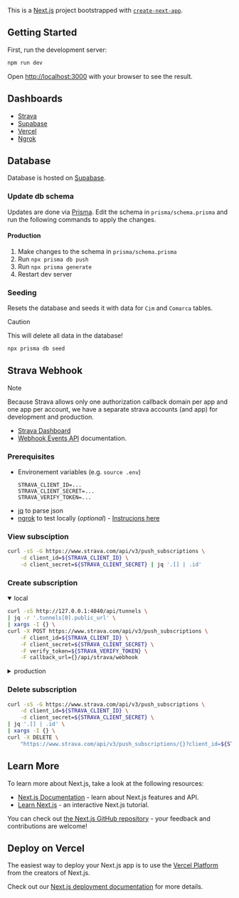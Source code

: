 This is a [Next.js](https://nextjs.org/) project bootstrapped with [`create-next-app`](https://github.com/vercel/next.js/tree/canary/packages/create-next-app).

## Getting Started

First, run the development server:

```bash
npm run dev
```

Open [http://localhost:3000](http://localhost:3000) with your browser to see the result.

## Dashboards

- [Strava](https://www.strava.com/settings/api)
- [Supabase](https://supabase.com/dashboard/projects)
- [Vercel](https://vercel.com/thomas-lebeau/100-cims)
- [Ngrok](https://dashboard.ngrok.com/tunnels/agents)

## Database

Database is hosted on [Supabase](https://supabase.com/dashboard/projects).

### Update db schema

Updates are done via [Prisma](https://www.prisma.io/). Edit the schema in `prisma/schema.prisma` and run the following commands to apply the changes.

#### Production

1. Make changes to the schema in `prisma/schema.prisma`
2. Run `npx prisma db push`
3. Run `npx prisma generate`
4. Restart dev server

### Seeding

Resets the database and seeds it with data for `Cim` and `Comarca` tables.

> [!CAUTION]
> This will delete all data in the database!

```bash
npx prisma db seed
```

## Strava Webhook

> [!NOTE]  
> Because Strava allows only one authorization callback domain per app and one app per account, we have a separate strava accounts (and app) for development and production.

- [Strava Dashboard](https://www.strava.com/settings/api)
- [Webhook Events API](https://developers.strava.com/docs/webhooks/) documentation.

### Prerequisites

- Environement variables (e.g. `source .env`)
  ```Properties
  STRAVA_CLIENT_ID=...
  STRAVA_CLIENT_SECRET=...
  STRAVA_VERIFY_TOKEN=...
  ```
- [jq](https://stedolan.github.io/jq/download/) to parse json
- [ngrok](https://ngrok.com/download) to test locally (_optional_) - [Instrucions here](https://developers.strava.com/docs/webhookexample/)

### View subsciption

```bash
curl -sS -G https://www.strava.com/api/v3/push_subscriptions \
    -d client_id=${STRAVA_CLIENT_ID} \
    -d client_secret=${STRAVA_CLIENT_SECRET} | jq '.[] | .id'
```

### Create subscription

<details open>
<summary>local</summary>

```bash
curl -sS http://127.0.0.1:4040/api/tunnels \
| jq -r '.tunnels[0].public_url' \
| xargs -I {} \
curl -X POST https://www.strava.com/api/v3/push_subscriptions \
    -F client_id=${STRAVA_CLIENT_ID} \
    -F client_secret=${STRAVA_CLIENT_SECRET} \
    -F verify_token=${STRAVA_VERIFY_TOKEN} \
    -F callback_url={}/api/strava/webhook
```

</details>

<details>
<summary>production</summary>

```bash
curl -X POST https://www.strava.com/api/v3/push_subscriptions \
    -F client_id=${STRAVA_CLIENT_ID} \
    -F client_secret=${STRAVA_CLIENT_SECRET} \
    -F verify_token=${STRAVA_VERIFY_TOKEN} \
    -F callback_url=https://100cims.vercel.app/api/strava/webhook
```

</details>

### Delete subscription

```bash
curl -sS -G https://www.strava.com/api/v3/push_subscriptions \
    -d client_id=${STRAVA_CLIENT_ID} \
    -d client_secret=${STRAVA_CLIENT_SECRET} \
| jq '.[] | .id' \
| xargs -I {} \
curl -X DELETE \
    "https://www.strava.com/api/v3/push_subscriptions/{}?client_id=${STRAVA_CLIENT_ID}&client_secret=${STRAVA_CLIENT_SECRET}"
```

## Learn More

To learn more about Next.js, take a look at the following resources:

- [Next.js Documentation](https://nextjs.org/docs) - learn about Next.js features and API.
- [Learn Next.js](https://nextjs.org/learn) - an interactive Next.js tutorial.

You can check out [the Next.js GitHub repository](https://github.com/vercel/next.js/) - your feedback and contributions are welcome!

## Deploy on Vercel

The easiest way to deploy your Next.js app is to use the [Vercel Platform](https://vercel.com/new?utm_medium=default-template&filter=next.js&utm_source=create-next-app&utm_campaign=create-next-app-readme) from the creators of Next.js.

Check out our [Next.js deployment documentation](https://nextjs.org/docs/deployment) for more details.
